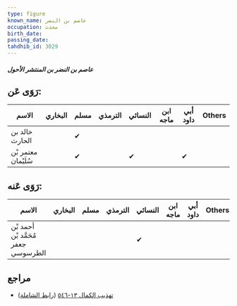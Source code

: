 ```yaml
---
type: figure
known_name: عاصم بن النضر
occupation: محدث
birth_date:
passing_date:
tahdhib_id: 3029
---
```

##### عاصم بن النضر بن المنتشر الأحول

## رَوَى عَن:
| الاسم               | البخاري | مسلم | الترمذي | النسائي | ابن ماجه | أبي داود | Others |
| ------------------- | ------- | ---- | ------- | ------- | -------- | -------- | ------ |
| خالد بن الحارث      |         | ✔    |         |         |          |          |        |
| معتمر بْن سُلَيْمان |         | ✔    |         | ✔       |          | ✔        |        |
## رَوَى عَنه:
| الاسم                               | البخاري | مسلم | الترمذي | النسائي | ابن ماجه | أبي داود | Others |
| ----------------------------------- | ------- | ---- | ------- | ------- | -------- | -------- | ------ |
| أحمد بْن مُحَمَّد بْن جعفر الطرسوسي |         |      |         | ✔       |          |          |        |
## مراجع
- [تهذيب الكمال ١٣-٥٤٦](obsidian://open?vault=Tahdhib-al-Kamal&file=Figures/٣٠٢٩-عاصم%20بن%20النضر%20بن%20المنتشر%20الأحول) ([رابط الشاملة](https://shamela.ws/book/3722/6927))